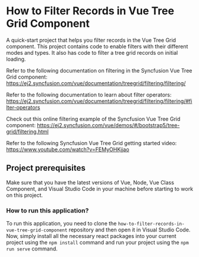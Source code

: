 # How to Filter Records in Vue Tree Grid Component

A quick-start project that helps you filter records in the Vue Tree Grid component. This project contains code to enable filters with their different modes and types. It also has code to filter a tree grid records on initial loading.

Refer to the following documentation on filtering in the Syncfusion Vue Tree Grid component: 
https://ej2.syncfusion.com/vue/documentation/treegrid/filtering/filtering/

Refer to the following documentation to learn about filter operators:
https://ej2.syncfusion.com/vue/documentation/treegrid/filtering/filtering/#filter-operators

Check out this online filtering example of the Syncfusion Vue Tree Grid component: 
https://ej2.syncfusion.com/vue/demos/#/bootstrap5/tree-grid/filtering.html

Refer to the following Syncfusion Vue Tree Grid getting started video: 
https://www.youtube.com/watch?v=FEMyOHKjjao

## Project prerequisites

Make sure that you have the latest versions of Vue, Node, Vue Class Component, and Visual Studio Code in your machine before starting to work on this project.

### How to run this application?

To run this application, you need to clone the `how-to-filter-records-in-vue-tree-grid-component` repository and then open it in Visual Studio Code. Now, simply install all the necessary react packages into your current project using the `npm install` command and run your project using the `npm run serve` command.